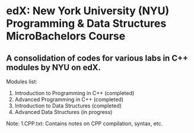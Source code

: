 # edX: New York University (NYU) Programming & Data Structures MicroBachelors Course


<h2>A consolidation of codes for various labs in C++ modules by NYU on edX.</h2>

Modules list:
<ol>
  <li>Introduction to Programming in C++ (completed)</li>
  <li>Advanced Programming in C++ (completed)</li>
  <li>Introduction to Data Structures (completed)</li>
  <li>Advanced Data Structures (in progress)</li>
</ol>

Note:   1.CPP.txt:  Contains notes on CPP compilation, syntax, etc.
